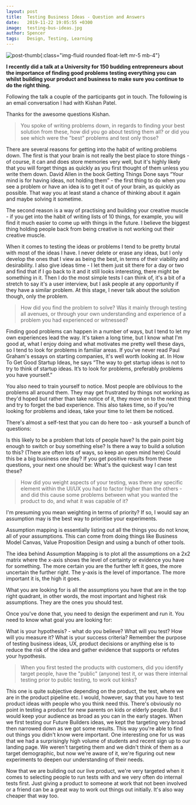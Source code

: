 ```yaml
---
layout: post
title:  Testing Business Ideas - Question and Answers
date:   2019-11-22 19:05:55 +0300
image:  testing-bus-ideas.jpg
author: Spencer
tags:   Design, Testing, Learning
---
```

![post-thumb]({{site.baseurl}}/assets/images/blog/testing-bus-ideas.jpg){:class="img-fluid rounded float-left mr-5 mb-4"}


**I recently did a talk at a University for 150 budding entrepreneurs about the importance of finding good problems testing everything you can whilst building your product and business to make sure you continue to do the right thing.**

Following the talk a couple of the participants got in touch. The following is an email conversation I had with Kishan Patel.

Thanks for the awesome questions Kishan.

> You spoke of writing problems down, in regards to finding your best solution from these, how did you go about testing them all? or did you see which were the "best" problems and test only those?

There are several reasons for getting into the habit of writing problems down. The first is that your brain is not really the best place to store things - of course, it can and does store memories very well, but it's highly likely that you will forget things as quickly as you first thought of them unless you write them down. David Allen in the book Getting Things Done says “Your mind is for having ideas, not holding them” - the first thing to do when you see a problem or have an idea is to get it out of your brain, as quickly as possible. That way you at least stand a chance of thinking about it again and maybe solving it sometime. 

The second reason is a way of practising and building your creative muscle - if you get into the habit of writing lists of 10 things, for example, you will find it much easier to come up with things in the future. I believe the biggest thing holding people back from being creative is not working out their creative muscle. 

When it comes to testing the ideas or problems I tend to be pretty brutal with most of the ideas I have. I never delete or erase any ideas, but I only develop the ones that I view as being the best, in terms of their viability and desirability. I also give ideas time - I let them just sit there for a day or two and find that if I go back to it and it still looks interesting, there might be something in it. Then I do the most simple tests I can think of, it's a bit of a stretch to say it's a user interview, but I ask people at any opportunity if they have a similar problem. At this stage, I never talk about the solution though, only the problem. 

> How did you find the problem to solve? Was it mainly through testing all avenues, or through your own understanding and experience of a problem you had experienced or witnessed?

Finding good problems can happen in a number of ways, but I tend to let my own experiences lead the way. It's taken a long time, but I know what I'm good at, what I enjoy doing and what motivates me pretty well these days, so I tend to look for problems in familiar areas. If you've never read Paul Graham's essays on starting companies, it's well worth looking at. In How To Get Good Startup Ideas, he says “The way to get startup ideas is not to try to think of startup ideas. It’s to look for problems, preferably problems you have yourself.”

You also need to train yourself to notice. Most people are oblivious to the problems all around them. They may get frustrated by things not working as they'd hoped but rather than take notice of it, they move on to the next thing and try to forget the bad experience. This also takes time, so if you're looking for problems and ideas, take your time to let them be noticed. 

There's almost a self-test that you can do here too - ask yourself a bunch of questions:

Is this likely to be a problem that lots of people have?
Is the pain point big enough to switch or buy something else?
Is there a way to build a solution to this? (There are often lots of ways, so keep an open mind here)
Could this be a big business one day?
If you get positive results from these questions, your next one should be: What's the quickest way I can test these?

> How did you weight aspects of your testing, was there any specific element within the UI/UX you had to factor higher than the others - and did this cause some problems between what you wanted the product to do, and what it was capable of it?

I'm presuming you mean weighting in terms of priority? If so, I would say an assumption may is the best way to prioritise your experiments. 

Assumption mapping is essentially listing out all the things you do not know, all of your assumptions. This can come from doing things like Business Model Canvas, Value Proposition Design and using a bunch of other tools. 

The idea behind Assumption Mapping is to plot all the assumptions on a 2x2 matrix where the x-axis shows the level of certainty or evidence you have for something. The more certain you are the further left it goes, the more uncertain the further right. The y-axis is the level of importance. The more important it is, the high it goes. 

What you are looking for is all the assumptions you have that are in the top right quadrant, in other words, the most important and highest risk assumptions. They are the ones you should test. 

Once you've done that, you need to design the experiment and run it. You need to know what goal you are looking for:

What is your hypothesis? - what do you believe?
What will you test? 
How will you measure it?
What is your success criteria?
Remember the purpose of testing business ideas, UX, product decisions or anything else is to reduce the risk of the idea and gather evidence that supports or refutes your hypothesis. 

> When you first tested the products with customers, did you identify target people, have the "public" (anyone) test it, or was there internal testing prior to public testing, to work out kinks?

This one is quite subjective depending on the product, the test, where we are in the product pipeline etc. I would, however, say that you have to test product ideas with people who you think need this. There's obviously no point in testing a product for new parents on kids or elderly people. But I would keep your audience as broad as you can in the early stages. When we first testing our Future Builders ideas, we kept the targeting very broad then narrowed down as we got some results. This way you're able to find out things you didn't know were important. One interesting one for us was that we had a surprisingly high volume of students and recent sign up to our landing page. We weren't targeting them and we didn't think of them as a target demographic, but now we're aware of it, we're figuring out new experiments to deepen our understanding of their needs. 

Now that we are building out our live product, we're very targeted when it comes to selecting people to run tests with and we very often do internal tests first. Just giving a product to someone at work that not been involved or a friend can be a great way to work out things out initially. It's also way cheaper that way too. 